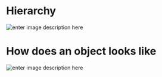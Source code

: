 # Hierarchy


![enter image description here](https://i.ibb.co/ZHnWnKG/1-hierarchy.jpg "Hierarchy")

# How does an object looks like

![enter image description here](https://i.ibb.co/KFfsf7S/2-Example-Expr.jpg "Example")
